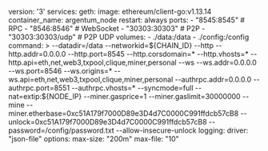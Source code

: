 version: '3'
services:
  geth:
    image: ethereum/client-go:v1.13.14
    container_name: argentum_node
    restart: always
    ports:
      - "8545:8545"  # RPC
      - "8546:8546"  # WebSocket
      - "30303:30303"  # P2P
      - "30303:30303/udp"  # P2P UDP
    volumes:
      - ./data:/data
      - ./config:/config
    command: >
      --datadir=/data
      --networkid=\${CHAIN_ID}
      --http
      --http.addr=0.0.0.0
      --http.port=8545
      --http.corsdomain=*
      --http.vhosts=*
      --http.api=eth,net,web3,txpool,clique,miner,personal
      --ws
      --ws.addr=0.0.0.0
      --ws.port=8546
      --ws.origins=*
      --ws.api=eth,net,web3,txpool,clique,miner,personal
      --authrpc.addr=0.0.0.0
      --authrpc.port=8551
      --authrpc.vhosts=*
      --syncmode=full
      --nat=extip:\${NODE_IP}
      --miner.gasprice=1
      --miner.gaslimit=30000000
      --mine
      --miner.etherbase=0xc51A179f7000D89e3D4d7C0000C991ffdcb57cB8
      --unlock=0xc51A179f7000D89e3D4d7C0000C991ffdcb57cB8
      --password=/config/password.txt
      --allow-insecure-unlock
    logging:
      driver: "json-file"
      options:
        max-size: "200m"
        max-file: "10"